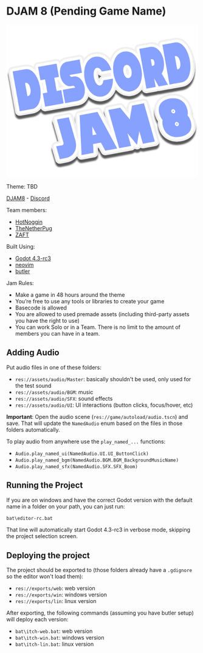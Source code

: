 # DJAM 8 (Pending Game Name)

![](assets/logos/djam8.png)

Theme: TBD

[DJAM8](https://itch.io/jam/discord-jam-8) - [Discord](https://discord.gg/uTaQTzTtBF)

Team members:

- [HotNoggin](https://github.com/HotNoggin)
- [TheNetherPug](https://github.com/TheNetherPug)
- [ZAFT](https://github.com/zaftnotameni)

Built Using:

- [Godot 4.3-rc3](https://github.com/godotengine/godot-builds/releases/download/4.3-rc3/Godot_v4.3-rc3_win64.exe.zip)
- [neovim](https://neovim.io/)
- [butler](https://itch.io/docs/butler/pushing.html)

Jam Rules:

- Make a game in 48 hours around the theme
- You’re free to use any tools or libraries to create your game
- Basecode is allowed
- You are allowed to used premade assets (including third-party assets you have the right to use)
- You can work Solo or in a Team. There is no limit to the amount of members you can have in a team.

## Adding Audio

Put audio files in one of these folders:

- `res://assets/audio/Master`: basically shouldn't be used, only used for the test sound
- `res://assets/audio/BGM`: music
- `res://assets/audio/SFX`: sound effects
- `res://assets/audio/UI`: UI interactions (button clicks, focus/hover, etc)

**Important**: Open the audio scene (`res://game/autoload/audio.tscn`) and save.
That will update the `NamedAudio` enum based on the files in those folders automatically.

To play audio from anywhere use the `play_named_...` functions:

- `Audio.play_named_ui(NamedAudio.UI.UI_ButtonClick)`
- `Audio.play_named_bgm(NamedAudio.BGM.BGM_BackgroundMusicName)`
- `Audio.play_named_sfx(NamedAudio.SFX.SFX_Boom)`

## Running the Project

If you are on windows and have the correct Godot version with the default name in a folder on your path, you can just run:

```ps
bat\editor-rc.bat
```

That line will automatically start Godot 4.3-rc3 in verbose mode, skipping the project selection screen.

## Deploying the project

The project should be exported to (those folders already have a `.gdignore` so the editor won't load them):

- `res://exports/web`: web version
- `res://exports/win`: windows version
- `res://exports/lin`: linux version

After exporting, the following commands (assuming you have butler setup) will deploy each version:

- `bat\itch-web.bat`: web version
- `bat\itch-win.bat`: windows version
- `bat\itch-lin.bat`: linux version

